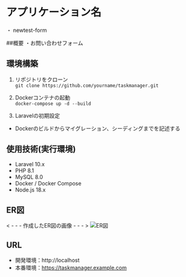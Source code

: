 
# アプリケーション名
・ newtest-form

##概要
・お問い合わせフォーム

## 環境構築
1. リポジトリをクローン  
   `git clone https://github.com/yourname/taskmanager.git`

2. Dockerコンテナの起動  
   `docker-compose up -d --build`

3. Laravelの初期設定  
- Dockerのビルドからマイグレーション、シーディングまでを記述する

## 使用技術(実行環境)
- Laravel 10.x
- PHP 8.1
- MySQL 8.0
- Docker / Docker Compose
- Node.js 18.x

## ER図
< - - - 作成したER図の画像 - - - >
![ER図](./docs/er_diagram.png)



## URL
- 開発環境：http://localhost
- 本番環境：https://taskmanager.example.com
